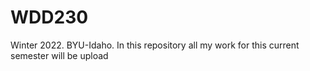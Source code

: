 # WDD230
Winter 2022. BYU-Idaho.
In this repository all my work for this current semester will be upload
